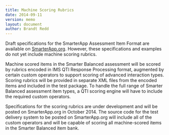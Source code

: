 ```yaml
---
title: Machine Scoring Rubrics
date: 2014-09-11
version: memo
layout: document
author: Brandt Redd
---
```

Draft specifications for the SmarterApp Assessment Item Format are available on [SmarterApp.org](http://www.smarterapp.org). However, these specifications and examples do not yet include machine scoring rubrics.

Machine scored items in the Smarter Balanced assessment will be scored by rubrics encoded in IMS QTI Response Processing format, augmented by certain custom operators to support scoring of advanced interaction types. Scoring rubrics will be provided in separate XML files from the encoded items and included in the test package. To handle the full range of Smarter Balanced assessment item types, a QTI scoring engine will have to include the required custom operators.

Specifications for the scoring rubrics are under development and will be posted on SmarterApp.org in October 2014. The source code for the test delivery system to be posted on SmarterApp.org will include all of the custom operators and will be capable of scoring all machine-scored items in the Smarter Balanced item bank.
